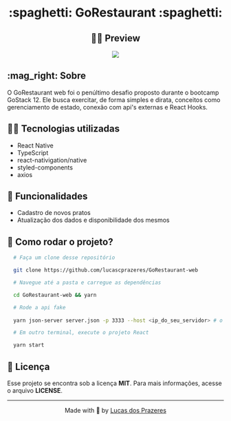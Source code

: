 <h1 align=center>
  :spaghetti: GoRestaurant :spaghetti:
</h1>

<h2 align=center>
   👨‍🍳 Preview
</h2>

<div align=center>
  <img src=".github/gorestaurant.gif" />
</div>

<h2>:mag_right: Sobre</h2>

<p>
  O GoRestaurant web foi o penúltimo desafio proposto durante o bootcamp GoStack 12. Ele busca exercitar, de forma simples e dirata, conceitos como gerenciamento de estado, conexão com api's externas e React Hooks.
</p>

<h2>👨‍💻 Tecnologias utilizadas</h2>

<ul>
  <li>React Native</li>
  <li>TypeScript</li>
  <li>react-nativigation/native</li>
  <li>styled-components</li>
  <li>axios</li>
</ul>


<h2>🚀 Funcionalidades</h2>

<ul>
  <li>Cadastro de novos pratos</li>
  <li>Atualização dos dados e disponibilidade dos mesmos</li>
</ul>

<h2>
  🤔 Como rodar o projeto?
</h2>

```bash
  # Faça um clone desse repositório

  git clone https://github.com/lucascprazeres/GoRestaurant-web

  # Navegue até a pasta e carregue as dependências

  cd GoRestaurant-web && yarn

  # Rode a api fake
  
  yarn json-server server.json -p 3333 --host <ip_do_seu_servidor> # o valor padrão do campo host é "localhost"

  # Em outro terminal, execute o projeto React

  yarn start
```

<h2>📝 Licença</h2>
<p>Esse projeto se encontra sob a licença <strong>MIT</strong>. Para mais informações, acesse o arquivo <strong>LICENSE</strong>.</p>

<hr>
<p align=center>Made with 💜 by <a href="https://www.linkedin.com/in/lucas-prazeres/">Lucas dos Prazeres</a><p>